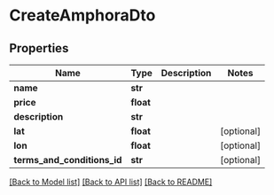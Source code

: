 # CreateAmphoraDto

## Properties
Name | Type | Description | Notes
------------ | ------------- | ------------- | -------------
**name** | **str** |  | 
**price** | **float** |  | 
**description** | **str** |  | 
**lat** | **float** |  | [optional] 
**lon** | **float** |  | [optional] 
**terms_and_conditions_id** | **str** |  | [optional] 

[[Back to Model list]](../README.md#documentation-for-models) [[Back to API list]](../README.md#documentation-for-api-endpoints) [[Back to README]](../README.md)


